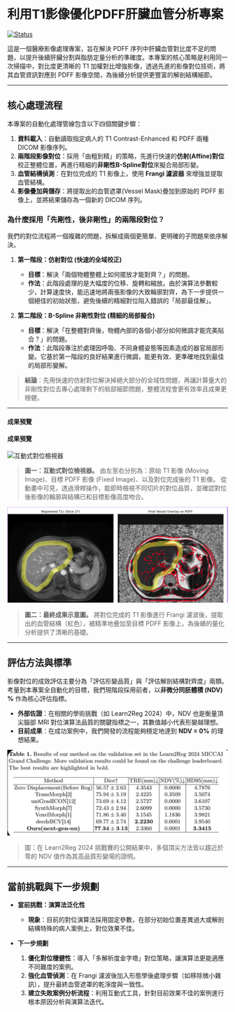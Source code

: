 # 利用T1影像優化PDFF肝臟血管分析專案

[![Status](https://img.shields.io/badge/Status-In--Progress-orange)](https://shields.io/)

這是一個醫療影像處理專案，旨在解決 PDFF 序列中肝臟血管對比度不足的問題，以提升後續肝臟分割與脂肪定量分析的準確度。本專案的核心策略是利用同一次掃描中，對比度更清晰的 T1 加權對比增強影像，透過先進的影像對位技術，將其血管資訊對應到 PDFF 影像空間，為後續分析提供更豐富的解剖結構細節。

---

## 核心處理流程

本專案的自動化處理管線包含以下四個關鍵步驟：

1.  **資料載入**：自動讀取指定病人的 T1 Contrast-Enhanced 和 PDFF 兩種 DICOM 影像序列。
2.  **兩階段影像對位**：採用「由粗到精」的策略，先進行快速的**仿射(Affine)對位**校正整體位置，再進行精細的**非剛性B-Spline對位**來擬合局部形變。
3.  **血管結構偵測**：在對位完成的 T1 影像上，使用 **Frangi 濾波器** 來增強並提取血管結構。
4.  **影像疊加與儲存**：將提取出的血管遮罩(Vessel Mask)疊加到原始的 PDFF 影像上，並將結果儲存為一個新的 DICOM 序列。

### 為什麼採用「先剛性，後非剛性」的兩階段對位？

我們的對位流程將一個複雜的問題，拆解成兩個更簡單、更明確的子問題來依序解決。

1.  **第一階段：仿射對位 (快速的全域校正)**
    * **目標**：解決「兩個物體整體上如何擺放才能對齊？」的問題。
    * **作法**：此階段處理的是大幅度的位移、旋轉和縮放。由於演算法參數較少，計算速度快，能迅速地將兩張影像的大致輪廓對齊，為下一步提供一個絕佳的初始狀態，避免後續的精細對位陷入錯誤的「局部最佳解」。

2.  **第二階段：B-Spline 非剛性對位 (精細的局部擬合)**
    * **目標**：解決「在整體對齊後，物體內部的各個小部分如何微調才能完美貼合？」的問題。
    * **作法**：此階段專注於處理因呼吸、不同身體姿態等因素造成的器官局部形變。它基於第一階段的良好結果進行微調，能更有效、更準確地找到最佳的局部形變解。

> **結論**：先用快速的仿射對位解決掉絕大部分的全域性問題，再讓計算量大的非剛性對位去專心處理剩下的局部細節問題，整體流程會更有效率且成果更穩健。

---

#### 成果預覽

#### 成果預覽

![互動式對位檢視器](assets/demo.gif)
> **圖一：互動式對位檢視器。** 由左至右分別為：原始 T1 影像 (Moving Image)、目標 PDFF 影像 (Fixed Image)、以及對位完成後的 T1 影像。
從動畫中可見，透過滑桿操作，能即時檢視不同切片的對位品質，並確認對位後影像的輪廓與結構已和目標影像高度吻合。

![最終血管疊加成果](assets/好血管.jpg)
> **圖二：最終成果示意圖。** 將對位完成的 T1 影像進行 Frangi 濾波後，提取出的血管結構（紅色），被精準地疊加至目標 PDFF 影像上，為後續的量化分析提供了清晰的基礎。

---

## 評估方法與標準

影像對位的成效評估主要分為「評估形變品質」與「評估解剖結構對齊度」兩類。考量到本專案全自動化的目標，我們現階段採用前者，以**非微分同胚體積 (NDV) %** 作為核心評估指標。

* **外部佐證**：在相關的學術挑戰（如 Learn2Reg 2024）中，NDV 也是衡量頂尖腦部 MRI 對位演算法品質的關鍵指標之一，其數值越小代表形變越理想。
* **目前成果**：在成功案例中，我們開發的流程能夠穩定地達到 **NDV = 0%** 的理想結果。

![Learn2Reg 論文中的評估指標表格](assets/ndv.jpg)
> 圖：在 Learn2Reg 2024 挑戰賽的公開結果中，多個頂尖方法皆以趨近於零的 NDV 值作為其高品質形變場的證明。

---

## 當前挑戰與下一步規劃

* **當前挑戰：演算法泛化性**
    * **現象**：目前的對位演算法採用固定參數，在部分初始位置差異過大或解剖結構特殊的病人案例上，對位效果不佳。

* **下一步規劃**
    1.  **優化對位穩健性**：導入「多解析度金字塔」對位策略，讓演算法更能適應不同難度的案例。
    2.  **強化血管偵測**：在 Frangi 濾波後加入形態學後處理步驟（如移除微小雜訊），提升最終血管遮罩的乾淨度與一致性。
    3.  **建立失敗案例分析流程**：利用互動式工具，針對目前效果不佳的案例進行根本原因分析與演算法迭代。